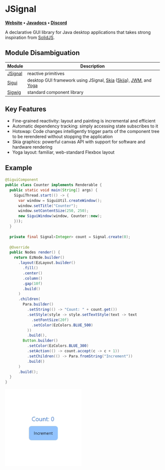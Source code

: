 # JSignal

**[Website](https://wilgaboury.github.io/jsignal) • [Javadocs](https://wilgaboury.github.io/jsignal/javadoc/index.html) • [Discord](https://discord.gg/YN7tek3CM2)**

A declarative GUI library for Java desktop applications that takes strong inspiration
from [SolidJS](https://www.solidjs.com/).

## Module Disambiguation

| Module               | Description                                                                                                                                                                                   |
|----------------------|-----------------------------------------------------------------------------------------------------------------------------------------------------------------------------------------------|
| [JSignal](./jsignal) | reactive primitives                                                                                                                                                                           |
| [Sigui](./sigui)     | desktop GUI framework using JSignal, [Skia](https://skia.org/) ([Skija](https://github.com/HumbleUI/Skija/)), [JWM](https://github.com/HumbleUI/JWM), and [Yoga](https://www.yogalayout.dev/) |
| [Sigwig](./sigwig)   | standard component library                                                                                                                                                                    |

## Key Features

* Fine-grained reactivity: layout and painting is incremental and efficient
* Automatic dependency tracking: simply accessing state subscribes to it
* Hotswap: Code changes intelligently trigger parts of the component tree to be
  rerendered without stopping the application
* Skia graphics: powerful canvas API with support for software and hardware rendering
* Yoga layout: familiar, web-standard Flexbox layout

## Example

```java
@SiguiComponent
public class Counter implements Renderable {
  public static void main(String[] args) {
    SiguiThread.start(() -> {
      var window = SiguiUtil.createWindow();
      window.setTitle("Counter");
      window.setContentSize(250, 250);
      new SiguiWindow(window, Counter::new);
    }));
  }

  private final Signal<Integer> count = Signal.create(0);

  @Override
  public Nodes render() {
    return EzNode.builder()
      .layout(EzLayout.builder()
        .fill()
        .center()
        .column()
        .gap(10f)
        .build()
      )
      .children(
        Para.builder()
          .setString(() -> "Count: " + count.get())
          .setStyle(style -> style.setTextStyle(text -> text
            .setFontSize(20f)
            .setColor(EzColors.BLUE_500)
          ))
          .build(),
        Button.builder()
          .setColor(EzColors.BLUE_300)
          .setAction(() -> count.accept(c -> c + 1))
          .setChildren(() -> Para.fromString("Increment"))
          .build()
      )
      .build();
  }
}
```

![Counter Example Screencapture](./resources/readme/counter.gif)

